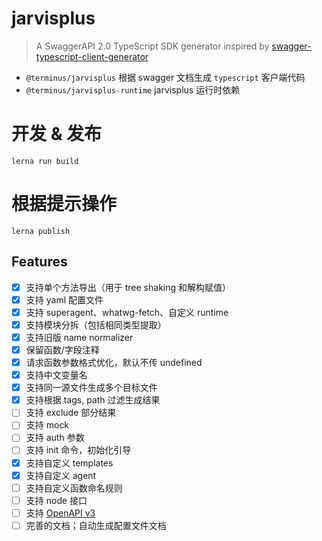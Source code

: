 # jarvisplus

> A SwaggerAPI 2.0 TypeScript SDK generator inspired by [swagger-typescript-client-generator](https://github.com/psrebniak/swagger-typescript-client-generator)

- `@terminus/jarvisplus` 根据 swagger 文档生成 `typescript` 客户端代码
- `@terminus/jarvisplus-runtime` jarvisplus 运行时依赖

# 开发 & 发布

```shell
lerna run build
```

# 根据提示操作

```shell
lerna publish
```

## Features

- [x] 支持单个方法导出（用于 tree shaking 和解构赋值）
- [x] 支持 yaml 配置文件
- [x] 支持 superagent、whatwg-fetch、自定义 runtime
- [x] 支持模块分拆（包括相同类型提取）
- [x] 支持旧版 name normalizer
- [x] 保留函数/字段注释
- [x] 请求函数参数格式优化，默认不传 undefined
- [x] 支持中文变量名
- [x] 支持同一源文件生成多个目标文件
- [x] 支持根据 tags, path 过滤生成结果
- [ ] 支持 exclude 部分结果
- [ ] 支持 mock
- [ ] 支持 auth 参数
- [ ] 支持 init 命令，初始化引导
- [x] 支持自定义 templates
- [x] 支持自定义 agent
- [ ] 支持自定义函数命名规则
- [ ] 支持 node 接口
- [ ] 支持 [OpenAPI v3](https://swagger.io/specification/)
- [ ] 完善的文档；自动生成配置文件文档
